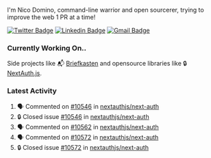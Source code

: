 
I'm Nico Domino, command-line warrior and open sourcerer, trying to improve the web 1 PR at a time!

[![Twitter Badge](https://img.shields.io/badge/-@ndom91-1ca0f1?style=flat-square&labelColor=1ca0f1&logo=twitter&logoColor=white&link=https://twitter.com/ndom91)](https://twitter.com/ndom91) [![Linkedin Badge](https://img.shields.io/badge/-ndom91-blue?style=flat-square&logo=Linkedin&logoColor=white&link=https://www.linkedin.com/in/ndom91/)](https://www.linkedin.com/in/ndom91/) [![Gmail Badge](https://img.shields.io/badge/-yo@ndo.dev-c14438?style=flat-square&logo=mail.ru&logoColor=white&link=mailto:yo@ndo.dev)](mailto:yo@ndo.dev)

### Currently Working On..

Side projects like 📬 [Briefkasten](https://briefkastenhq.com) and opensource libraries like 🔒 [NextAuth.js](https://github.com/nextauthjs/next-auth).

<!--START_SECTION_PROFILE_VIEWS:readme-info-->
<!--END_SECTION_PROFILE_VIEWS:readme-info-->

<!--START_SECTION_DAILY_COMMIT:readme-info-->
<!--END_SECTION_DAILY_COMMIT:readme-info-->

<!--START_SECTION_WEEKLY_COMMIT:readme-info-->
<!--END_SECTION_WEEKLY_COMMIT:readme-info-->

### Latest Activity

<!--START_SECTION:activity-->
1. 🗣 Commented on [#10546](https://github.com/nextauthjs/next-auth/issues/10546#issuecomment-2053607716) in [nextauthjs/next-auth](https://github.com/nextauthjs/next-auth)
2. 🔒 Closed issue [#10546](https://github.com/nextauthjs/next-auth/issues/10546) in [nextauthjs/next-auth](https://github.com/nextauthjs/next-auth)
3. 🗣 Commented on [#10562](https://github.com/nextauthjs/next-auth/issues/10562#issuecomment-2053607583) in [nextauthjs/next-auth](https://github.com/nextauthjs/next-auth)
4. 🗣 Commented on [#10572](https://github.com/nextauthjs/next-auth/issues/10572#issuecomment-2053606051) in [nextauthjs/next-auth](https://github.com/nextauthjs/next-auth)
5. 🔒 Closed issue [#10572](https://github.com/nextauthjs/next-auth/issues/10572) in [nextauthjs/next-auth](https://github.com/nextauthjs/next-auth)
<!--END_SECTION:activity-->
